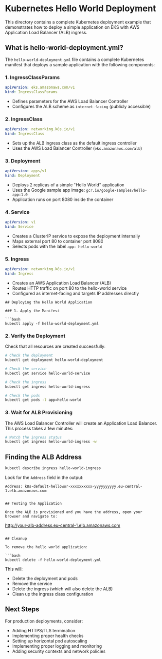 # Kubernetes Hello World Deployment

This directory contains a complete Kubernetes deployment example that demonstrates how to deploy a simple application on EKS with AWS Application Load Balancer (ALB) ingress.

## What is hello-world-deployment.yml?

The `hello-world-deployment.yml` file contains a complete Kubernetes manifest that deploys a sample application with the following components:

### 1. IngressClassParams
```yaml
apiVersion: eks.amazonaws.com/v1
kind: IngressClassParams
```
- Defines parameters for the AWS Load Balancer Controller
- Configures the ALB scheme as `internet-facing` (publicly accessible)

### 2. IngressClass
```yaml
apiVersion: networking.k8s.io/v1
kind: IngressClass
```
- Sets up the ALB ingress class as the default ingress controller
- Uses the AWS Load Balancer Controller (`eks.amazonaws.com/alb`)

### 3. Deployment
```yaml
apiVersion: apps/v1
kind: Deployment
```
- Deploys 2 replicas of a simple "Hello World" application
- Uses the Google sample app image: `gcr.io/google-samples/hello-app:1.0`
- Application runs on port 8080 inside the container

### 4. Service
```yaml
apiVersion: v1
kind: Service
```
- Creates a ClusterIP service to expose the deployment internally
- Maps external port 80 to container port 8080
- Selects pods with the label `app: hello-world`

### 5. Ingress
```yaml
apiVersion: networking.k8s.io/v1
kind: Ingress
```
- Creates an AWS Application Load Balancer (ALB)
- Routes HTTP traffic on port 80 to the hello-world service
- Configured as internet-facing and targets IP addresses directly
```
## Deploying the Hello World Application

### 1. Apply the Manifest

```bash
kubectl apply -f hello-world-deployment.yml
```

### 2. Verify the Deployment

Check that all resources are created successfully:

```bash
# Check the deployment
kubectl get deployment hello-world-deployment

# Check the service
kubectl get service hello-world-service

# Check the ingress
kubectl get ingress hello-world-ingress

# Check the pods
kubectl get pods -l app=hello-world
```

### 3. Wait for ALB Provisioning

The AWS Load Balancer Controller will create an Application Load Balancer. This process takes a few minutes:

```bash
# Watch the ingress status
kubectl get ingress hello-world-ingress -w
```

## Finding the ALB Address

```bash
kubectl describe ingress hello-world-ingress
```

Look for the `Address` field in the output:
```
Address: k8s-default-hellowor-xxxxxxxxxx-yyyyyyyyyy.eu-central-1.elb.amazonaws.com
```
```

## Testing the Application

Once the ALB is provisioned and you have the address, open your browser and navigate to:
```
http://your-alb-address.eu-central-1.elb.amazonaws.com
```

## Cleanup

To remove the hello world application:

```bash
kubectl delete -f hello-world-deployment.yml
```

This will:
- Delete the deployment and pods
- Remove the service
- Delete the ingress (which will also delete the ALB)
- Clean up the ingress class configuration

## Next Steps

For production deployments, consider:
- Adding HTTPS/TLS termination
- Implementing proper health checks
- Setting up horizontal pod autoscaling
- Implementing proper logging and monitoring
- Adding security contexts and network policies
